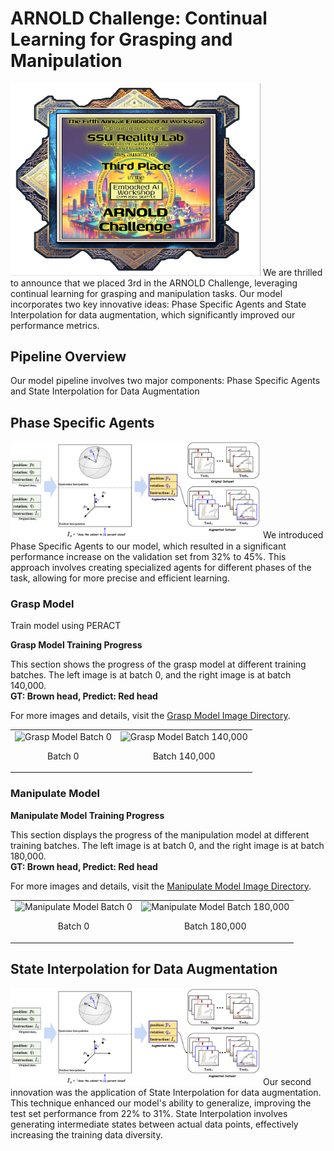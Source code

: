 # ARNOLD Challenge: Continual Learning for Grasping and Manipulation
<img src="images/3rd.png" alt="3rd Place" width="400"/>
We are thrilled to announce that we placed 3rd in the ARNOLD Challenge, leveraging continual learning for grasping and manipulation tasks. Our model incorporates two key innovative ideas: Phase Specific Agents and State Interpolation for data augmentation, which significantly improved our performance metrics.


## Pipeline Overview
Our model pipeline involves two major components: Phase Specific Agents and State Interpolation for Data Augmentation

## Phase Specific Agents
<img src="images/StateInterpolation.png" alt="3rd Place" width="400"/>
We introduced Phase Specific Agents to our model, which resulted in a significant performance increase on the validation set from 32% to 45%. This approach involves creating specialized agents for different phases of the task, allowing for more precise and efficient learning.

### Grasp Model
Train model using PERACT

<p><strong>Grasp Model Training Progress</strong></p>
<p>This section shows the progress of the grasp model at different training batches. The left image is at batch 0, and the right image is at batch 140,000. <br> <strong>GT: Brown head, Predict: Red head</strong></p>
<p>For more images and details, visit the <a href="https://github.com/CaoCao-99/Arnold_combine/tree/main/Grasp_model/images">Grasp Model Image Directory</a>.</p>

<table>
  <tr>
    <td><img src="https://github.com/CaoCao-99/Arnold_combine/assets/88222336/9f328341-6518-40c9-9e96-3a51fa78e788" alt="Grasp Model Batch 0" width="400"/><br><p align="center">Batch 0</p></td>
    <td><img src="https://github.com/CaoCao-99/Arnold_combine/assets/88222336/7ceca743-b66f-430c-861e-e2fb4bc7bec8" alt="Grasp Model Batch 140,000" width="400"/><br><p align="center">Batch 140,000</p></td>
  </tr>
</table>

### Manipulate Model
<p><strong>Manipulate Model Training Progress</strong></p>
<p>This section displays the progress of the manipulation model at different training batches. The left image is at batch 0, and the right image is at batch 180,000. <br> <strong>GT: Brown head, Predict: Red head</strong></p>
<p>For more images and details, visit the <a href="https://github.com/CaoCao-99/Arnold_combine/tree/main/Manipulate_model/images">Manipulate Model Image Directory</a>.</p>

<table>
  <tr>
    <td><img src="https://github.com/CaoCao-99/Arnold_combine/assets/88222336/c4606648-ace0-4532-9aed-7bb9ef4901c1" alt="Manipulate Model Batch 0" width="400"/><br><p align="center">Batch 0</p></td>
    <td><img src="https://github.com/CaoCao-99/Arnold_combine/assets/88222336/b3e7304d-ae34-40f1-a7cd-02543e06e74e" alt="Manipulate Model Batch 180,000" width="400"/><br><p align="center">Batch 180,000</p></td>
  </tr>
</table>

## State Interpolation for Data Augmentation
<img src="images/StateInterpolation.png" alt="3rd Place" width="400"/>
Our second innovation was the application of State Interpolation for data augmentation. This technique enhanced our model's ability to generalize, improving the test set performance from 22% to 31%. State Interpolation involves generating intermediate states between actual data points, effectively increasing the training data diversity.


